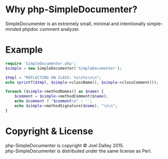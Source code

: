 Why php-SimpleDocumenter?
=========================

SimpleDocumenter is an extremely small, minimal and intentionally simple-minded phpdoc comment analyzer.

Example
=======

```php
require 'SimpleDocumenter.php';
$simple = new SimpleDocumenter('SimpleDocumenter');

$tmpl = "REFLECTING ON CLASS: %s\n%s\n\n";
echo sprintf($tmpl, $simple->className(), $simple->classComment());

foreach ($simple->methodNames() as $name) {
    $comment = $simple->methodComment($name);
    echo $comment ? "$comment\n" : '';
    echo $simple->methodSignature($name), "\n\n";
}
```

Copyright & License
===================

php-SimpleDocumenter is copyright &copy; Joel Dalley 2015.<br/>
php-SimpleDocumenter is distributed under the same license as Perl.
